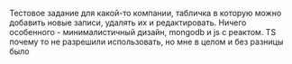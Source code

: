 Тестовое задание для какой-то компании, табличка в которую можно добавить новые записи, удалять их и редактировать. Ничего особенного - минималистичный дизайн, mongodb и js с реактом. TS почему то не разрешили использовать, но мне в целом и без разницы было

